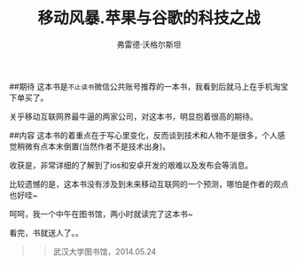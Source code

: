﻿---
layout: post
title: 移动风暴.苹果与谷歌的科技之战
status: read
category: 读书
tags: 读书
keywords: 移动互联网
description: 
author: 弗雷德·沃格尔斯坦  
publisher: 中信出版社
language: 中文
link: http://book.douban.com/subject/25800026/
cover: /public/upload/book/google-apple.jpg
---
##期待
这本书是`不止读书`微信公共账号推荐的一本书，我看到后就马上在手机淘宝下单买了。

关乎移动互联网界最牛逼的两家公司，对这本书，明显抱着很高的期待。

##内容
这本书的着重点在于写心里变化，反而谈到技术和人物不是很多，个人感觉稍微有点本末倒置(当然作者不是技术出身)。

收获是，非常详细的了解到了ios和安卓开发的艰难以及发布会等消息。

比较遗憾的是，这本书没有涉及到未来移动互联网的一个预测，哪怕是作者的观点也好哇~ 

呵呵，我一个中午在图书馆，两小时就读完了这本书~

看完，书就送人了。。

>>武汉大学图书馆，2014.05.24